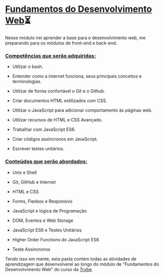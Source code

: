 # <u>Fundamentos do Desenvolvimento Web</u>:hourglass_flowing_sand:

Nesse módulo irei aprender a base para o desenvolvimento web, me preparando para os módulos de front-end e back-end.



### **<u>Competências que serão adquiridas:</u>**

- Utilizar o bash.

- Entender como a internet funciona, seus principais conceitos e terminologias.

- Utilizar de forma confortável o Git e o Github.

- Criar documentos HTML estilizados com CSS.

- Utilizar o JavaScript para adicionar comportamento às páginas web.

- Utilizar recursos de HTML e CSS Avançado.

- Trabalhar com JavaScript ES6.

- Criar códigos assíncronos em JavaScript.

- Escrever testes unitários.

  

### **<u>Conteúdos que serão abordados:</u>**

- Unix e Shell

- Git, GitHub e Internet

- HTML e CSS

- Forms, Flexbox e Responsivo

- JavaScript e lógica de Programação

- DOM, Eventos e Web Storage

- JavaScript ES6 e Testes Unitários

- Higher Order Functions do JavaScript ES6

- Teste Assíncronos

  

Tendo isso em mente, esta pasta contém todas as atividades de aprendizagem que desenvolverei ao longo do módulo de "Fundamentos do Desenvolvimento Web" do curso da [Trybe](https://www.betrybe.com/).